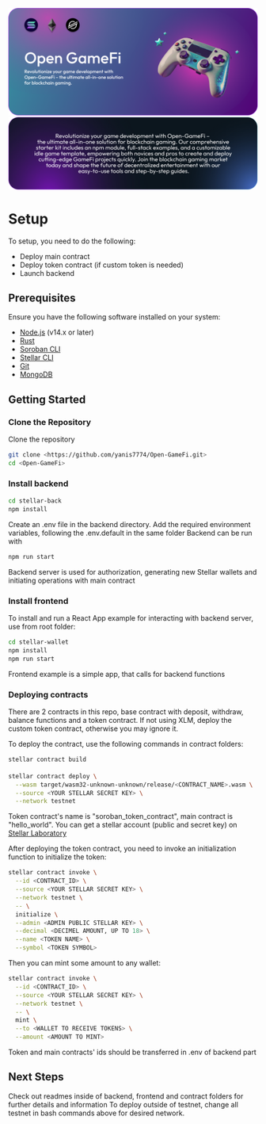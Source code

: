 ![alt text](https://github.com/yanis7774/Open-GameFi/blob/main/misc/GameFiBanner.png?raw=true)
![alt text](https://github.com/yanis7774/Open-GameFi/blob/main/misc/textBanner.png?raw=true)

# Setup
To setup, you need to do the following:

- Deploy main contract
- Deploy token contract (if custom token is needed)
- Launch backend

## Prerequisites

Ensure you have the following software installed on your system:

- [Node.js](https://nodejs.org/en/download/) (v14.x or later)
- [Rust](https://www.rust-lang.org/tools/install)
- [Soroban CLI](https://soroban.stellar.org/docs/getting-started/installation)
- [Stellar CLI](https://developers.stellar.org/docs/stellar-core/software/stellar-core/)
- [Git](https://git-scm.com/)
- [MongoDB](https://www.mongodb.com/try/download/community)

## Getting Started

### Clone the Repository

Clone the repository
```bash
git clone <https://github.com/yanis7774/Open-GameFi.git>
cd <Open-GameFi>
```

### Install backend

```bash
cd stellar-back
npm install
```

Create an .env file in the backend directory. Add the required environment variables, following the .env.default in the same folder
Backend can be run with

```bash
npm run start
```

Backend server is used for authorization, generating new Stellar wallets and initiating operations with main contract

### Install frontend

To install and run a React App example for interacting with backend server, use from root folder:

```bash
cd stellar-wallet
npm install
npm run start
```

Frontend example is a simple app, that calls for backend functions

### Deploying contracts

There are 2 contracts in this repo, base contract with deposit, withdraw, balance functions and a token contract.
If not using XLM, deploy the custom token contract, otherwise you may ignore it.

To deploy the contract, use the following commands in contract folders:

```bash
stellar contract build

stellar contract deploy \
  --wasm target/wasm32-unknown-unknown/release/<CONTRACT_NAME>.wasm \
  --source <YOUR STELLAR SECRET KEY> \
  --network testnet
```

Token contract's name is "soroban_token_contract", main contract is "hello_world". You can get a stellar account (public and secret key)
on [Stellar Laboratory](https://laboratory.stellar.org/#account-creator?network=public)

After deploying the token contract, you need to invoke an initialization function to initialize the token:

```bash
stellar contract invoke \
  --id <CONTRACT_ID> \
  --source <YOUR STELLAR SECRET KEY> \
  --network testnet \
  -- \
  initialize \
  --admin <ADMIN PUBLIC STELLAR KEY> \
  --decimal <DECIMEL AMOUNT, UP TO 18> \
  --name <TOKEN NAME> \
  --symbol <TOKEN SYMBOL>
```

Then you can mint some amount to any wallet:

```bash
stellar contract invoke \
  --id <CONTRACT_ID> \
  --source <YOUR STELLAR SECRET KEY> \
  --network testnet \
  -- \
  mint \
  --to <WALLET TO RECEIVE TOKENS> \
  --amount <AMOUNT TO MINT>
```

Token and main contracts' ids should be transferred in .env of backend part

## Next Steps

Check out readmes inside of backend, frontend and contract folders for further details and information
To deploy outside of testnet, change all testnet in bash commands above for desired network.